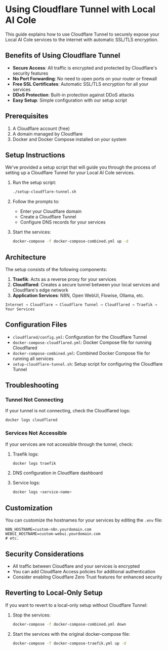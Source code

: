# Using Cloudflare Tunnel with Local AI Cole

This guide explains how to use Cloudflare Tunnel to securely expose your Local AI Cole services to the internet with automatic SSL/TLS encryption.

## Benefits of Using Cloudflare Tunnel

- **Secure Access**: All traffic is encrypted and protected by Cloudflare's security features
- **No Port Forwarding**: No need to open ports on your router or firewall
- **Free SSL Certificates**: Automatic SSL/TLS encryption for all your services
- **DDoS Protection**: Built-in protection against DDoS attacks
- **Easy Setup**: Simple configuration with our setup script

## Prerequisites

1. A Cloudflare account (free)
2. A domain managed by Cloudflare
3. Docker and Docker Compose installed on your system

## Setup Instructions

We've provided a setup script that will guide you through the process of setting up a Cloudflare Tunnel for your Local AI Cole services.

1. Run the setup script:
   ```bash
   ./setup-cloudflare-tunnel.sh
   ```

2. Follow the prompts to:
   - Enter your Cloudflare domain
   - Create a Cloudflare Tunnel
   - Configure DNS records for your services

3. Start the services:
   ```bash
   docker-compose -f docker-compose-combined.yml up -d
   ```

## Architecture

The setup consists of the following components:

1. **Traefik**: Acts as a reverse proxy for your services
2. **Cloudflared**: Creates a secure tunnel between your local services and Cloudflare's edge network
3. **Application Services**: N8N, Open WebUI, Flowise, Ollama, etc.

```
Internet → Cloudflare → Cloudflare Tunnel → Cloudflared → Traefik → Your Services
```

## Configuration Files

- `cloudflared/config.yml`: Configuration for the Cloudflare Tunnel
- `docker-compose-cloudflared.yml`: Docker Compose file for running Cloudflared
- `docker-compose-combined.yml`: Combined Docker Compose file for running all services
- `setup-cloudflare-tunnel.sh`: Setup script for configuring the Cloudflare Tunnel

## Troubleshooting

### Tunnel Not Connecting

If your tunnel is not connecting, check the Cloudflared logs:

```bash
docker logs cloudflared
```

### Services Not Accessible

If your services are not accessible through the tunnel, check:

1. Traefik logs:
   ```bash
   docker logs traefik
   ```

2. DNS configuration in Cloudflare dashboard

3. Service logs:
   ```bash
   docker logs <service-name>
   ```

## Customization

You can customize the hostnames for your services by editing the `.env` file:

```
N8N_HOSTNAME=custom-n8n.yourdomain.com
WEBUI_HOSTNAME=custom-webui.yourdomain.com
# etc.
```

## Security Considerations

- All traffic between Cloudflare and your services is encrypted
- You can add Cloudflare Access policies for additional authentication
- Consider enabling Cloudflare Zero Trust features for enhanced security

## Reverting to Local-Only Setup

If you want to revert to a local-only setup without Cloudflare Tunnel:

1. Stop the services:
   ```bash
   docker-compose -f docker-compose-combined.yml down
   ```

2. Start the services with the original docker-compose file:
   ```bash
   docker-compose -f docker-compose-traefik.yml up -d